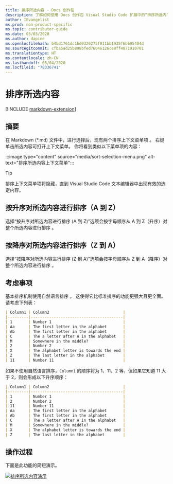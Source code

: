 ```yaml
---
title: 排序所选内容 - Docs 创作包
description: 了解如何使用 Docs 创作包 Visual Studio Code 扩展中的“排序所选内”容功能。
author: IEvangelist
ms.prod: non-product-specific
ms.topic: contributor-guide
ms.date: 03/03/2020
ms.author: dapine
ms.openlocfilehash: b4bd1761dc1bd9326275f011bb1935f6b695404d
ms.sourcegitcommit: cfba5ad25b898bfed76046126ce8ff4871910701
ms.translationtype: HT
ms.contentlocale: zh-CN
ms.lasthandoff: 05/04/2020
ms.locfileid: "78336741"
---
```

# <a name="sort-selection"></a>排序所选内容

[!INCLUDE [markdown-extension](includes/markdown-extension.md)]

## <a name="summary"></a>摘要

在 Markdown (\*.md) 文件中，进行选择后，现有两个排序上下文菜单项  。 右键单击所选内容可打开上下文菜单。 你将看到类似以下菜单项的内容：

:::image type="content" source="media/sort-selection-menu.png" alt-text="排序所选内容上下文菜单":::

> [!TIP]
> 排序上下文菜单项将隐藏，直到 Visual Studio Code 文本编辑器中出现有效的选定内容。

## <a name="sort-selection-ascending-a-to-z"></a>按升序对所选内容进行排序（A 到 Z）

选择“按升序对所选内容进行排序 (A 到 Z)”选项会按字母顺序从 A 到 Z（升序）对整个所选内容进行排序  。

## <a name="sort-selection-descending-z-to-a"></a>按降序对所选内容进行排序（Z 到 A）

选择“按降序对所选内容进行排序 (Z 到 A)”选项会按字母顺序从 Z 到 A（降序）对整个所选内容进行排序  。

## <a name="considerations"></a>考虑事项

基本排序机制使用自然语言排序  。 这使得它比标准排序的功能更强大且更全面。 请考虑下列表：

```markdown
| Column1 | Column2                                |
|---------|----------------------------------------|
| 1       | Number 1                               |
| Aa      | The first letter in the alphabet       |
| Ab      | The first letter in the alphabet       |
| C       | The a letter after A in the alphabet   |
| M       | Somewhere in the middle?               |
| 2       | Number 2                               |
| X       | The alphabet letter is towards the end |
| Z       | The last letter in the alphabet        |
| 11      | Number 11                              |
```

如果不使用自然语言排序，`Column1` 的顺序将为 1、11、2 等，但如果它知道 11 大于 2，则会形成以下升序顺序：

```markdown
| Column1 | Column2                                |
|---------|----------------------------------------|
| 1       | Number 1                               |
| 2       | Number 2                               |
| 11      | Number 11                              |
| Aa      | The first letter in the alphabet       |
| Ab      | The first letter in the alphabet       |
| C       | The a letter after A in the alphabet   |
| M       | Somewhere in the middle?               |
| X       | The alphabet letter is towards the end |
| Z       | The last letter in the alphabet        |
```

## <a name="in-action"></a>操作过程

下面是此功能的简短演示。

[![排序所选内容演示](media/sort-selection.gif)](media/sort-selection.gif#lightbox)
